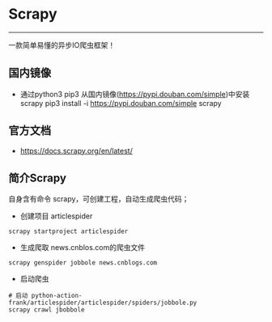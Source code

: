 # Scrapy 
- - - 
一款简单易懂的异步IO爬虫框架！

## 国内镜像
- 通过python3 pip3 从国内镜像(https://pypi.douban.com/simple)中安装scrapy
pip3 install -i https://pypi.douban.com/simple scrapy
## 官方文档
- https://docs.scrapy.org/en/latest/

## 简介Scrapy
自身含有命令 scrapy，可创建工程，自动生成爬虫代码；

- 创建项目 articlespider
```shell
scrapy startproject articlespider
```
- 生成爬取 news.cnblos.com的爬虫文件
```shell
scrapy genspider jobbole news.cnblogs.com
```
- 启动爬虫
```shell
# 启动 python-action-frank/articlespider/articlespider/spiders/jobbole.py
scrapy crawl jbobbole
```